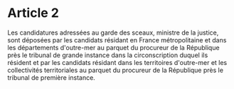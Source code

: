 # Article 2

Les candidatures adressées au garde des sceaux, ministre de la justice, sont déposées par les candidats résidant en France métropolitaine et dans les départements d'outre-mer au parquet du procureur de la République près le tribunal de grande instance dans la circonscription duquel ils résident et par les candidats résidant dans les territoires d'outre-mer et les collectivités territoriales au parquet du procureur de la République près le tribunal de première instance.
